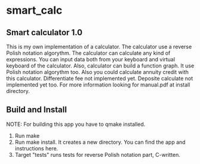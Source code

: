 # smart_calc

## Smart calculator 1.0

This is my own implementation of a calculator. The calculator use a reverse Polish notation algorythm.
The calculator can calculate any kind of expressions. You can input data both from your keyboard and virtual keyboard of the calculator.
Also, calculator can build a function graph. It use Polish notation algorythm too.
Also you could calculate annuity credit with this calculator. Differentiate fee not implemented yet. Deposite calculate not implemented yet too.
For more information looking for manual.pdf at install directory.

## Build and Install
NOTE: For building this app you have to qmake installed.

1. Run make
2. Run make install. It creates a new directory. You can find the app and instructions here.
3. Target "tests" runs tests for reverse Polish notation part, C-written.
